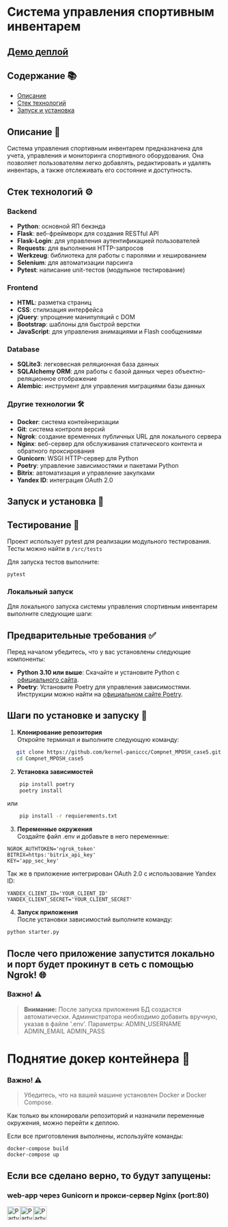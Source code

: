 # Система управления спортивным инвентарем ️

## [Демо деплой](https://compnet-mposh-case5.onrender.com/)

## Содержание 📚
- [Описание](#описание)
- [Стек технологий](#стек-технологий)
- [Запуск и установка](#запуск-и-установка)

## Описание 📝
Система управления спортивным инвентарем предназначена для учета, управления и мониторинга спортивного оборудования. Она позволяет пользователям легко добавлять, редактировать и удалять инвентарь, а также отслеживать его состояние и доступность.

## Стек технологий ⚙️

### Backend
- **Python**: основной ЯП бекэнда 
- **Flask**: веб-фреймворк для создания RESTful API 
- **Flask-Login**: для управления аутентификацией пользователей 
- **Requests**: для выполнения HTTP-запросов 
- **Werkzeug**: библиотека для работы с паролями и хешированием 
- **Selenium**: для автоматизации парсинга
- **Pytest**: написание unit-тестов (модульное тестирование)

### Frontend
- **HTML**: разметка страниц 
- **CSS**: стилизация интерфейса 
- **jQuery**: упрощение манипуляций с DOM 
- **Bootstrap**: шаблоны для быстрой верстки 
- **JavaScript**: для управления анимациями и Flash сообщениями 

### Database
- **SQLite3**: легковесная реляционная база данных 
- **SQLAlchemy ORM**: для работы с базой данных через объектно-реляционное отображение 
- **Alembic**: инструмент для управления миграциями базы данных 

### Другие технологии 🛠️
- **Docker**: система контейнеризации 
- **Git**: система контроля версий 
- **Ngrok**: создание временных публичных URL для локального сервера 
- **Nginx**: веб-сервер для обслуживания статического контента и обратного проксирования 
- **Gunicorn**: WSGI HTTP-сервер для Python
- **Poetry**: управление зависимостями и пакетами Python
- **Bitrix**: автоматизация и управление закупками
- **Yandex ID**: интеграция OAuth 2.0 

## Запуск и установка 🚀

## Тестирование 📑

Проект использует pytest для реализации модульного тестирования. Тесты можно найти в `/src/tests` 

Для запуска тестов выполните:
``` 
pytest 
```
### Локальный запуск

Для локального запуска системы управления спортивным инвентарем выполните следующие шаги:

## Предварительные требования ✅

Перед началом убедитесь, что у вас установлены следующие компоненты:

- **Python 3.10 или выше**: Скачайте и установите Python с [официального сайта](https://www.python.org/downloads/).
- **Poetry**: Установите Poetry для управления зависимостями. Инструкции можно найти на [официальном сайте Poetry](https://python-poetry.org/docs/#installation).

## Шаги по установке и запуску 🔧


1. **Клонирование репозитория**\
   Откройте терминал и выполните следующую команду:
```bash
   git clone https://github.com/kernel-paniccc/Compnet_MPOSH_case5.git
   cd Compnet_MPOSH_case5
```

2. **Установка зависимостей**
```bash
    pip install poetry
    poetry install
```
или
```bash
    pip install -r requierements.txt
```
3. **Переменные окружения**\
Создайте файл .env и добавьте в него переменные:
```
NGROK_AUTHTOKEN='ngrok_token'
BITRIX=https:'bitrix_api_key'
KEY='app_sec_key'
```
Так же в приложение интегрирован OAuth 2.0 с использование Yandex ID:

```
YANDEX_CLIENT_ID='YOUR_CLIENT_ID'
YANDEX_CLIENT_SECRET='YOUR_CLIENT_SECRET'
```

4. **Запуск приложения**\
После установки зависимостий выполните команду:
```bash
python starter.py
```
   ## После чего приложение запустится локально и порт будет прокинут в сеть с помощью Ngrok! 🌐

### Важно! ⚠️
> **Внимание:** После запуска приложения БД создастся автоматически.
> Администратора необходимо добавить вручную, указав в файле '.env'.
> Параметры:
> ADMIN_USERNAME
> ADMIN_EMAIL
> ADMIN_PASS

#  Поднятие докер контейнера 🌟

### Важно! ⚠️
> Убедитесь, что на вашей машине установлен Docker и Docker Compose.

Как только вы клонировали репозиторий и назначили переменные окружения, можно перейти к деплою.

Если все приготовления выполнены, используйте команды:
```
docker-compose build
docker-compose up
```
## Если все сделано верно, то будут запущены:
### web-app через Gunicorn и прокси-сервер Nginx (port:80)

<img class=" lazyloaded" src="https://github.com/Tarikul-Islam-Anik/Microsoft-Teams-Animated-Emojis/blob/master/Emojis/Activities/Party%20Popper.png?raw=true" alt="Party Popper" title="Party Popper" width="31" height="31"><img class=" lazyloaded" src="https://github.com/Tarikul-Islam-Anik/Microsoft-Teams-Animated-Emojis/blob/master/Emojis/Activities/Party%20Popper.png?raw=true" alt="Party Popper" title="Party Popper" width="31" height="31"><img class=" lazyloaded" src="https://github.com/Tarikul-Islam-Anik/Microsoft-Teams-Animated-Emojis/blob/master/Emojis/Activities/Party%20Popper.png?raw=true" alt="Party Popper" title="Party Popper" width="31" height="31">


